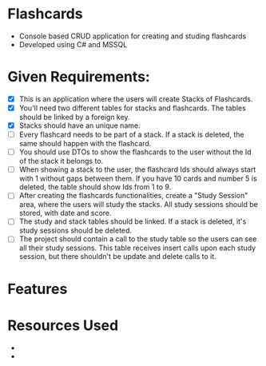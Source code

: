 # Flashcards
- Console based CRUD application for creating and studing flashcards
- Developed using C# and MSSQL

# Given Requirements:
- [x]  This is an application where the users will create Stacks of Flashcards.
- [x]  You'll need two different tables for stacks and flashcards. The tables should be linked by a foreign key.
- [x]  Stacks should have an unique name.
- [ ]  Every flashcard needs to be part of a stack. If a stack is deleted, the same should happen with the flashcard.
- [ ]  You should use DTOs to show the flashcards to the user without the Id of the stack it belongs to.
- [ ]  When showing a stack to the user, the flashcard Ids should always start with 1 without gaps between them. If you have 10 cards and number 5 is deleted, the table should show Ids from 1 to 9.
- [ ]  After creating the flashcards functionalities, create a "Study Session" area, where the users will study the stacks. All study sessions should be stored, with date and score.
- [ ]  The study and stack tables should be linked. If a stack is deleted, it's study sessions should be deleted.
- [ ]  The project should contain a call to the study table so the users can see all their study sessions. This table receives insert calls upon each study session, but there shouldn't be update and delete calls to it.

# Features

# Resources Used
* 
* 
